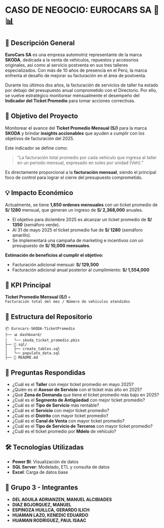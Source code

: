 # CASO DE NEGOCIO: EUROCARS SA 🚗📊

## 🏢 Descripción General

**EuroCars SA** es una empresa automotriz representante de la marca **SKODA**, dedicada a la venta de vehículos, repuestos y accesorios originales, así como al servicio postventa en sus tres talleres especializados. Con más de 10 años de presencia en el Perú, la marca enfrenta el desafío de mejorar su facturación en el área de postventa.

Durante los últimos dos años, la facturación de servicios de taller ha estado por debajo del presupuesto anual comprometido con el Directorio. Por ello, se vuelve estratégico monitorear mensualmente el desempeño del **Indicador del Ticket Promedio** para tomar acciones correctivas.

## 🎯 Objetivo del Proyecto

Monitorear el avance del **Ticket Promedio Mensual (S/)** para la marca **SKODA** y brindar **insights accionables** que ayuden a cumplir con los objetivos de facturación del 2025.

Este indicador se define como:

> “La facturación total promedio por cada vehículo que ingresa al taller en un periodo mensual, expresado en soles por unidad (Veh).”

Es directamente proporcional a la **facturación mensual**, siendo el principal foco de control para lograr el cierre del presupuesto comprometido.

## 💡 Impacto Económico

Actualmente, se tiene **1,850 ordenes mensuales** con un ticket promedio de **S/ 1280** mensual, que generan un ingreso de **S/ 2,368,000** anuales.

- El objetivo para diciembre 2025 es alcanzar un ticket promedio de **S/ 1350** (semáforo verde).
- Al 31 de mayo 2025 el ticket promedio fue de **S/ 1280** (semáforo amarillo).
- Se implementará una campaña de marketing e incentivos con un presupuesto de **S/ 10,000 mensuales**.

**Estimación de beneficios al cumplir el objetivo:**
- Facturación adicional mensual: **S/ 129,500**
- Facturación adicional anual posterior al cumplimiento: **S/ 1,554,000**

## 📌 KPI Principal

**Ticket Promedio Mensual (S/)** =  
`Facturación total del mes / Número de vehículos atendidos`

## 📁 Estructura del Repositorio

```
📦 Eurocars-SKODA-TicketPromedio
├── 📊 dashboard/
│   └── skoda_ticket_promedio.pbix
├── 📂 sql/
│   ├── create_tables.sql
│   └── populate_data.sql
├── 📄 README.md
```

## 🧠 Preguntas Respondidas

- ¿Cuál es el **Taller** con mejor ticket promedio en mayo 2025?
- ¿Quién es el **Asesor de Servicio** con el ticket más alto en 2025?
- ¿Qué **Zona de Demanda** que tiene el ticket promedio más bajo en 2025?
- ¿Cuál es el **Segmento de Antigüedad** con mejor ticket promedio?
- ¿Cuál es el **Tipo de Servicio** más rentable?
- ¿Cuál es el **Servicio** con mejor ticket promedio?
- ¿Cuál es el **Distrito** con mayor ticket promedio?
- ¿Cuál es el **Canal de Venta** con mayor ticket promedio?
- ¿Cuál es el **Tipo de Servicio de Terceros** con mayor ticket promedio?
- ¿Cuál es el ticket promedio por **Mdelo** de vehículo?

## 🛠️ Tecnologías Utilizadas

- **Power BI**: Visualización de datos
- **SQL Server**: Modelado, ETL y consulta de datos
- **Excel**: Carga de datos base

## 👥 Grupo 3 - Integrantes

- **DEL AGUILA ADRIANZEN, MANUEL ALCIBIADES**
- **DIAZ BOJORQUEZ, MANUEL**
- **ESPINOZA HUILLCA, GERARDO ILICH**
- **HUAMAN LAZO, KENEDIC EDUARDO**
- **HUAMAN RODRIGUEZ, PAUL ISAAC**
